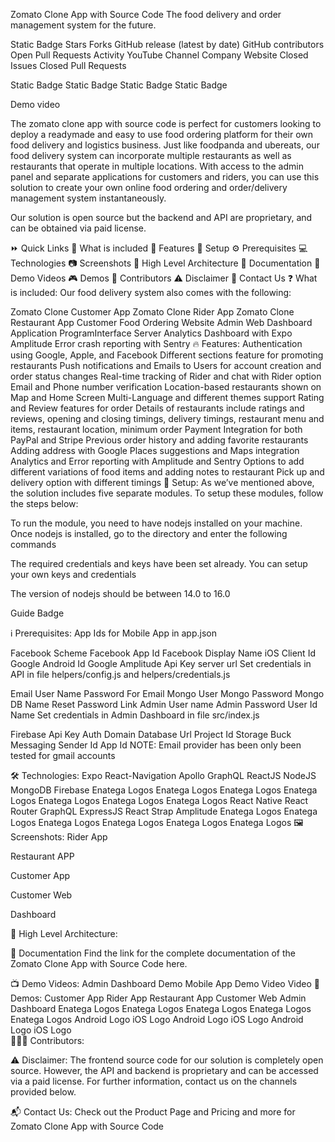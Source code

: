 Zomato Clone App with Source Code
The food delivery and order management system for the future.

Static Badge Stars Forks GitHub release (latest by date) GitHub contributors Open Pull Requests Activity YouTube Channel Company Website Closed Issues Closed Pull Requests

Static Badge Static Badge Static Badge Static Badge

Demo video

The zomato clone app with source code is perfect for customers looking to deploy a readymade and easy to use food ordering platform for their own food delivery and logistics business. Just like foodpanda and ubereats, our food delivery system can incorporate multiple restaurants as well as restaurants that operate in multiple locations. With access to the admin panel and separate applications for customers and riders, you can use this solution to create your own online food ordering and order/delivery management system instantaneously.

Our solution is open source but the backend and API are proprietary, and can be obtained via paid license.

⏩ Quick Links
📖 What is included
🚀 Features
🔧 Setup
⚙️ Prerequisites
💻 Technologies
📷 Screenshots
📐 High Level Architecture
📃 Documentation
🎥 Demo Videos
🎮 Demos
👥 Contributors
⚠️ Disclaimer
📧 Contact Us
❓ What is included:
Our food delivery system also comes with the following:

Zomato Clone Customer App
Zomato Clone Rider App
Zomato Clone Restaurant App
Customer Food Ordering Website
Admin Web Dashboard
Application ProgramInterface Server
Analytics Dashboard with Expo Amplitude
Error crash reporting with Sentry
🔥 Features:
Authentication using Google, Apple, and Facebook
Different sections feature for promoting restaurants
Push notifications and Emails to Users for account creation and order status changes
Real-time tracking of Rider and chat with Rider option
Email and Phone number verification
Location-based restaurants shown on Map and Home Screen
Multi-Language and different themes support
Rating and Review features for order
Details of restaurants include ratings and reviews, opening and closing timings, delivery timings, restaurant menu and items, restaurant location, minimum order
Payment Integration for both PayPal and Stripe
Previous order history and adding favorite restaurants
Adding address with Google Places suggestions and Maps integration
Analytics and Error reporting with Amplitude and Sentry
Options to add different variations of food items and adding notes to restaurant Pick up and delivery option with different timings
🔂 Setup:
As we’ve mentioned above, the solution includes five separate modules. To setup these modules, follow the steps below:

To run the module, you need to have nodejs installed on your machine. Once nodejs is installed, go to the directory and enter the following commands

The required credentials and keys have been set already. You can setup your own keys and credentials

The version of nodejs should be between 14.0 to 16.0

Guide Badge

ℹ️ Prerequisites:
App Ids for Mobile App in app.json

Facebook Scheme
Facebook App Id
Facebook Display Name
iOS Client Id Google
Android Id Google
Amplitude Api Key
server url
Set credentials in API in file helpers/config.js and helpers/credentials.js

Email User Name
Password For Email
Mongo User
Mongo Password
Mongo DB Name
Reset Password Link
Admin User name
Admin Password
User Id
Name
Set credentials in Admin Dashboard in file src/index.js

Firebase Api Key
Auth Domain
Database Url
Project Id
Storage Buck
Messaging Sender Id
App Id
NOTE: Email provider has been only been tested for gmail accounts

🛠️ Technologies:
Expo	React-Navigation	Apollo GraphQL	ReactJS	NodeJS	MongoDB	Firebase
Enatega Logos	Enatega Logos	Enatega Logos	Enatega Logos	Enatega Logos	Enatega Logos	Enatega Logos
React Native	React Router	GraphQL	ExpressJS	React Strap	Amplitude
Enatega Logos	Enatega Logos	Enatega Logos	Enatega Logos	Enatega Logos	Enatega Logos
🖼️ Screenshots:
Rider App

Restaurant APP

Customer App

Customer Web

Dashboard

🔧 High Level Architecture:


📖 Documentation
Find the link for the complete documentation of the Zomato Clone App with Source Code here.

📺 Demo Videos:
Admin Dashboard Demo	Mobile App Demo
Video	Video
📱 Demos:
Customer App	Rider App	Restaurant App	Customer Web	Admin Dashboard
Enatega Logos	Enatega Logos	Enatega Logos	Enatega Logos	Enatega Logos
Android Logo iOS Logo	Android Logo iOS Logo	Android Logo iOS Logo		
🧑‍🤝‍🧑 Contributors:


⚠️ Disclaimer:
The frontend source code for our solution is completely open source. However, the API and backend is proprietary and can be accessed via a paid license. For further information, contact us on the channels provided below.

📬 Contact Us:
Check out the Product Page and Pricing and more for Zomato Clone App with Source Code
